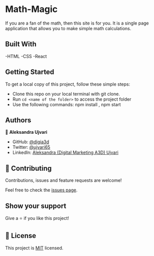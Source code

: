 # Math-Magic

If you are a fan of the math, then this site is for you. It is a single page application that allows you to make simple math calculations.

## Built With
   -HTML
   -CSS -React

## Getting Started
To get a local copy of this project, follow these simple steps:
- Clone this repo on your local terminal with git clone.
- Run `cd <name of the folder>` to access the project folder
- Use the following commands: npm install , npm start

## Authors

👤 **Aleksandra Ujvari**
- GitHub: [@digia3d](https://github.com/digia3d)
- Twitter: [@ujvari65](https://twitter.com/ujvari65)
- LinkedIn: [Aleksandra (Digital Marketing A3D) Ujvari](https://www.linkedin.com/in/aleksandra-ujvari-85235a210/)

## 🤝 Contributing

Contributions, issues and feature requests are welcome!

Feel free to check the [issues page]().

## Show your support

Give a ⭐️ if you like this project!

## 📝 License

This project is [MIT](./MIT.md) licensed.